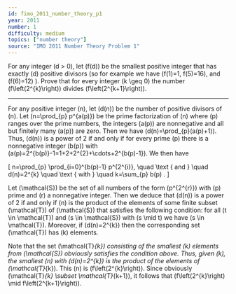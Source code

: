 ```yaml
---
id: fimo_2011_number_theory_p1
year: 2011
number: 1
difficulty: medium
topics: ["number theory"]
source: "IMO 2011 Number Theory Problem 1"
---
```


For any integer \(d > 0\), let \(f(d)\) be the smallest positive integer that has exactly \(d\) positive divisors (so for example we have \(f(1)=1, f(5)=16\), and \(f(6)=12\) ). Prove that for every integer \(k \geq 0\) the number \(f\left(2^{k}\right)\) divides \(f\left(2^{k+1}\right)\).

---
For any positive integer \(n\), let \(d(n)\) be the number of positive divisors of \(n\). Let \(n=\prod_{p} p^{a(p)}\) be the prime factorization of \(n\) where \(p\) ranges over the prime numbers, the integers \(a(p)\) are nonnegative and all but finitely many \(a(p)\) are zero. Then we have \(d(n)=\prod_{p}(a(p)+1)\). Thus, \(d(n)\) is a power of 2 if and only if for every prime \(p\) there is a nonnegative integer \(b(p)\) with \(a(p)=2^{b(p)}-1=1+2+2^{2}+\cdots+2^{b(p)-1}\). We then have

\[
n=\prod_{p} \prod_{i=0}^{b(p)-1} p^{2^{i}}, \quad \text { and } \quad d(n)=2^{k} \quad \text { with } \quad k=\sum_{p} b(p) .
\]

Let \(\mathcal{S}\) be the set of all numbers of the form \(p^{2^{r}}\) with \(p\) prime and \(r\) a nonnegative integer. Then we deduce that \(d(n)\) is a power of 2 if and only if \(n\) is the product of the elements of some finite subset \(\mathcal{T}\) of \(\mathcal{S}\) that satisfies the following condition: for all \(t \in \mathcal{T}\) and \(s \in \mathcal{S}\) with \(s \mid t\) we have \(s \in \mathcal{T}\). Moreover, if \(d(n)=2^{k}\) then the corresponding set \(\mathcal{T}\) has \(k\) elements.

Note that the set \(\mathcal{T}_{k}\) consisting of the smallest \(k\) elements from \(\mathcal{S}\) obviously satisfies the condition above. Thus, given \(k\), the smallest \(n\) with \(d(n)=2^{k}\) is the product of the elements of \(\mathcal{T}_{k}\). This \(n\) is \(f\left(2^{k}\right)\). Since obviously \(\mathcal{T}_{k} \subset \mathcal{T}_{k+1}\), it follows that \(f\left(2^{k}\right) \mid f\left(2^{k+1}\right)\).
